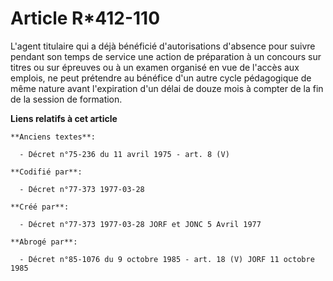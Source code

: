 # Article R*412-110

L'agent titulaire qui a déjà bénéficié d'autorisations d'absence pour suivre pendant son temps de service une action de
préparation à un concours sur titres ou sur épreuves ou à un examen organisé en vue de l'accès aux emplois, ne peut prétendre
au bénéfice d'un autre cycle pédagogique de même nature avant l'expiration d'un délai de douze mois à compter de la fin de la
session de formation.

**Liens relatifs à cet article**

	**Anciens textes**:

	  - Décret n°75-236 du 11 avril 1975 - art. 8 (V)

	**Codifié par**:

	  - Décret n°77-373 1977-03-28

	**Créé par**:

	  - Décret n°77-373 1977-03-28 JORF et JONC 5 Avril 1977

	**Abrogé par**:

	  - Décret n°85-1076 du 9 octobre 1985 - art. 18 (V) JORF 11 octobre 1985
